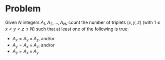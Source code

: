 # Problem

Given $N$ integers $A_1, A_2, ..., A_N$, count the number of triplets $(x, y, z)$ (with $1 ≤ x < y < z ≤ N$) such that at least one of the following is true:

- $A_x = A_y × A_z$, and/or
- $A_y = A_x × A_z$, and/or
- $A_z = A_x × A_y$
